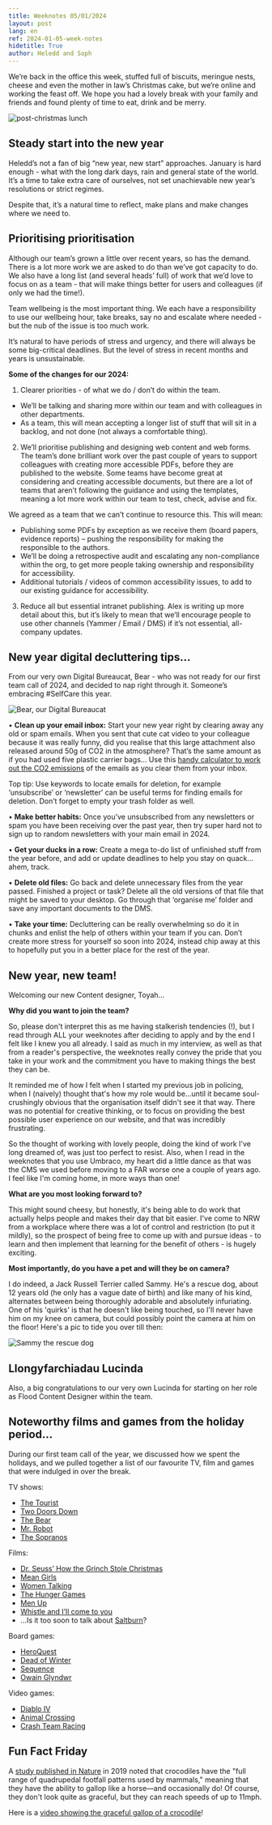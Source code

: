 ```yaml
---
title: Weeknotes 05/01/2024
layout: post
lang: en
ref: 2024-01-05-week-notes
hidetitle: True
author: Heledd and Soph
---
```


We’re back in the office this week, stuffed full of biscuits, meringue nests, cheese and even the mother in law’s Christmas cake, but we’re online and working the feast off. We hope you had a lovely break with your family and friends and found plenty of time to eat, drink and be merry.

![post-christmas lunch](https://github.com/nrw-digital/week-notes/blob/1ab1ec3c8a0a7307092785d2ebc03c197291d770/images/post%20-%20christmas%20lunch.jpg?raw=true)

## Steady start into the new year

Heledd’s not a fan of big “new year, new start” approaches. January is hard enough - what with the long dark days, rain and general state of the world. It’s a time to take extra care of ourselves, not set unachievable new year’s resolutions or strict regimes.

Despite that, it’s a natural time to reflect, make plans and make changes where we need to.

## Prioritising prioritisation 

Although our team’s grown a little over recent years, so has the demand. 
There is a lot more work we are asked to do than we’ve got capacity to do. We also have a long list (and several heads’ full) of work that we’d love to focus on as a team - that will make things better for users and colleagues (if only we had the time!). 

Team wellbeing is the most important thing. We each have a responsibility to use our wellbeing hour, take breaks, say no and escalate where needed - but the nub of the issue is too much work. 

It’s natural to have periods of stress and urgency, and there will always be some big-critical deadlines. But the level of stress in recent months and years is unsustainable. 

**Some of the changes for our 2024:** 

1. Clearer priorities - of what we do / don’t do within the team. 

+	We’ll be talking and sharing more within our team and with colleagues in other departments.
+	As a team, this will mean accepting a longer list of stuff that will sit in a backlog, and not done (not always a comfortable thing). 

2. We’ll prioritise publishing and designing web content and web forms. The team’s done brilliant work over the past couple of years to support colleagues with creating more accessible PDFs, before they are published to the website. Some teams have become great at considering and creating accessible documents, but there are a lot of teams that aren’t following the guidance and using the templates, meaning a lot more work within our team to test, check, advise and fix. 

We agreed as a team that we can’t continue to resource this. This will mean:
+ Publishing some PDFs by exception as we receive them (board papers, evidence reports) – pushing the responsibility for making the responsible to the authors. 
+ We’ll be doing a retrospective audit and escalating any non-compliance within the org, to get more people taking ownership and responsibility for accessibility.
+ Additional tutorials / videos of common accessibility issues, to add to our existing guidance for accessibility.

3. Reduce all but essential intranet publishing. Alex is writing up more detail about this, but it’s likely to mean that we’ll encourage people to use other channels (Yammer / Email / DMS) if it’s not essential, all-company updates.

## New year digital decluttering tips…

From our very own Digital Bureaucat, Bear - who was not ready for our first team call of 2024, and decided to nap right through it. Someone’s embracing #SelfCare this year.

![Bear, our Digital  Bureaucat]( https://github.com/nrw-digital/week-notes/blob/1ab1ec3c8a0a7307092785d2ebc03c197291d770/images/IMG-20240104-WA0014.jpg?raw=true) 


•	**Clean up your email inbox:** Start your new year right by clearing away any old or spam emails. When you sent that cute cat video to your colleague because it was really funny, did you realise that this large attachment also released around 50g of CO2 in the atmosphere? That’s the same amount as if you had used five plastic carrier bags… Use this [handy calculator to work out the CO2 emissions](https://www.cwjobs.co.uk/insights/environmental-impact-of-emails/) of the emails as you clear them from your inbox.

Top tip: Use keywords to locate emails for deletion, for example ‘unsubscribe’ or ‘newsletter’ can be useful terms for finding emails for deletion. Don’t forget to empty your trash folder as well. 


•	**Make better habits:** Once you’ve unsubscribed from any newsletters or spam you have been receiving over the past year, then try super hard not to sign up to random newsletters with your main email in 2024.


•	**Get your ducks in a row:** Create a mega to-do list of unfinished stuff from the year before, and add or update deadlines to help you stay on quack… ahem, track.


•	**Delete old files:** Go back and delete unnecessary files from the year passed. Finished a project or task? Delete all the old versions of that file that might be saved to your desktop. Go through that ‘organise me’ folder and save any important documents to the DMS.


•	**Take your time:** Decluttering can be really overwhelming so do it in chunks and enlist the help of others within your team if you can. Don’t create more stress for yourself so soon into 2024, instead chip away at this to hopefully put you in a better place for the rest of the year.


## New year, new team!

Welcoming our new Content designer, Toyah…

**Why did you want to join the team?**

So, please don't interpret this as me having stalkerish tendencies (!), but I read through ALL your weeknotes after deciding to apply and by the end I felt like I knew you all already. I said as much in my interview, as well as that from a reader's perspective, the weeknotes really convey the pride that you take in your work and the commitment you have to making things the best they can be. 
 
It reminded me of how I felt when I started my previous job in policing, when I (naively) thought that's how my role would be...until it became soul-crushingly obvious that the organisation itself didn't see it that way. There was no potential for creative thinking, or to focus on providing the best possible user experience on our website, and that was incredibly frustrating.  
 
So the thought of working with lovely people, doing the kind of work I've long dreamed of, was just too perfect to resist. Also, when I read in the weeknotes that you use Umbraco, my heart did a little dance as that was the CMS we used before moving to a FAR worse one a couple of years ago. I feel like I'm coming home, in more ways than one! 

**What are you most looking forward to?**

This might sound cheesy, but honestly, it's being able to do work that actually helps people and makes their day that bit easier. I've come to NRW from a workplace where there was a lot of control and restriction (to put it mildly), so the prospect of being free to come up with and pursue ideas - to learn and then implement that learning for the benefit of others - is hugely exciting. 

**Most importantly, do you have a pet and will they be on camera?**

I do indeed, a Jack Russell Terrier called Sammy. He's a rescue dog, about 12 years old (he only has a vague date of birth) and like many of his kind, alternates between being thoroughly adorable and absolutely infuriating. One of his 'quirks' is that he doesn't like being touched, so I'll never have him on my knee on camera, but could possibly point the camera at him on the floor! Here's a pic to tide you over till then: 

![ Sammy the rescue dog ]( https://github.com/nrw-digital/week-notes/blob/1ab1ec3c8a0a7307092785d2ebc03c197291d770/images/MicrosoftTeams-image%20(12).png?raw=true) 

## Llongyfarchiadau Lucinda

Also, a big congratulations to our very own Lucinda for starting on her role as Flood Content Designer within the team.

## Noteworthy films and games from the holiday period…

During our first team call of the year, we discussed how we spent the holidays, and we pulled together a list of our favourite TV, film and games that were indulged in over the break.

TV shows:
+	[The Tourist](https://www.bbc.co.uk/iplayer/episodes/p0b6c8t6/the-tourist)
+	[Two Doors Down](https://www.bbc.co.uk/iplayer/episodes/b072wv8z/two-doors-down)
+	[The Bear](https://www.disneyplus.com/en-gb/series/the-bear/52m6nx7HoP5F)
+	[Mr. Robot](https://www.amazon.com/Mr-Robot-Season-1/dp/B00YBX664Q)
+	[The Sopranos](https://www.hbo.com/the-sopranos)

Films:
+	[Dr. Seuss’ How the Grinch Stole Christmas](https://www.amazon.co.uk/Dr-Seuss-Grinch-Stole-Christmas/dp/B00FYNM9OS)
+	[Mean Girls](https://www.amazon.co.uk/Mean-Girls-Lacey-Chabert/dp/B00FYNU0CQ)
+	[Women Talking](https://www.amazon.co.uk/Women-Talking-Rooney-Mara/dp/B0B8PB12CD)
+	[The Hunger Games](https://www.amazon.co.uk/gp/video/detail/amzn1.dv.gti.8ebbd4b3-5921-b021-2f14-b7a7246c3d89?autoplay=0&ref_=atv_cf_strg_wb)
+	[Men Up](https://en.wikipedia.org/wiki/Men_Up)
+	[Whistle and I’ll come to you](https://www.bbc.co.uk/programmes/b00x1zmm)
+	…Is it too soon to talk about [Saltburn](https://www.amazon.co.uk/Saltburn-Barry-Keoghan/dp/B0CGHXXVRN)?

Board games: 
+	[HeroQuest](https://en.wikipedia.org/wiki/HeroQuest)
+	[Dead of Winter](https://en.wikipedia.org/wiki/Dead_of_Winter:_A_Cross_Roads_Game)
+	[Sequence](https://en.wikipedia.org/wiki/Sequence_(game))
+	[Owain Glyndwr](https://www.youtube.com/watch?v=hpGbCZvADBk)

Video games: 
+	[Diablo IV](https://en.wikipedia.org/wiki/Diablo_IV)
+	[Animal Crossing](https://en.wikipedia.org/wiki/Animal_Crossing)
+	[Crash Team Racing](https://en.wikipedia.org/wiki/Crash_Team_Racing)

## Fun Fact Friday

A [study published in Nature](https://www.nature.com/articles/s41598-019-55768-6) in 2019 noted that crocodiles have the "full range of quadrupedal footfall patterns used by mammals," meaning that they have the ability to gallop like a horse—and occasionally do! Of course, they don't look quite as graceful, but they can reach speeds of up to 11mph. 

Here is a [video showing the graceful gallop of a crocodile](https://youtu.be/mAozf7pb4iY?feature=shared)! 

